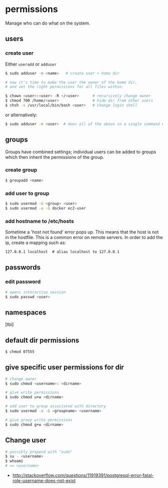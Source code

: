 # permissions
Manage who can do what on the system.

## users
### create user
Either `useradd` or `adduser`
```sh
$ sudo adduser -m <name>   # create user + home dir

# now it's time to make the user the owner of the home dir,
# and set the right permissions for all files within.

$ chown <user>:<user> -R ~/<user>      # recursively change owner
$ chmod 700 /home/<user>               # hide dir from other users
$ chsh -s /usr/local/bin/bash <user>   # change login shell
```
or alternatively:
```sh
$ sudo adduser -m <user>  # does all of the above in a single command except
```

## groups
Groups have combined settings; individual users can be added to groups which
then inherit the permissions of the group.

### create group
```sh
$ groupadd <name>
```

### add user to group
```sh
$ sudo usermod -G <group> <user>
$ sudo usermod -a -G docker ec2-user
```

### add hostname to /etc/hosts
Sometime a 'host not found' error pops up. This means that the host is not in
the hostfile. This is a common error on remote servers. In order to add the
ip, create a mapping such as:
```txt
127.0.0.1 localhost  # alias localhost to 127.0.0.1
```

## passwords
### edit password
```sh
# opens interactive session
$ sudo passwd <user>
```

## namespaces
[tbi]

## default dir permissions
```sh
$ chmod 07555
```

## give specific user permissions for dir
```sh
# change owner
$ sudo chmod <username>: <dirname>

# give write permissions
$ sudo chmod u+w <dirname>
```

```sh
# add user to group associated with directory
$ sudo usermod -a -G <groupname> <username>

# give group write permissions
$ sudo chmod g+w <dirname>
```

## Change user
```sh
# possibly prepend with "sudo"
$ su - <username>
$ whoami
# => <username>
```
- http://stackoverflow.com/questions/11919391/postgresql-error-fatal-role-username-does-not-exist
